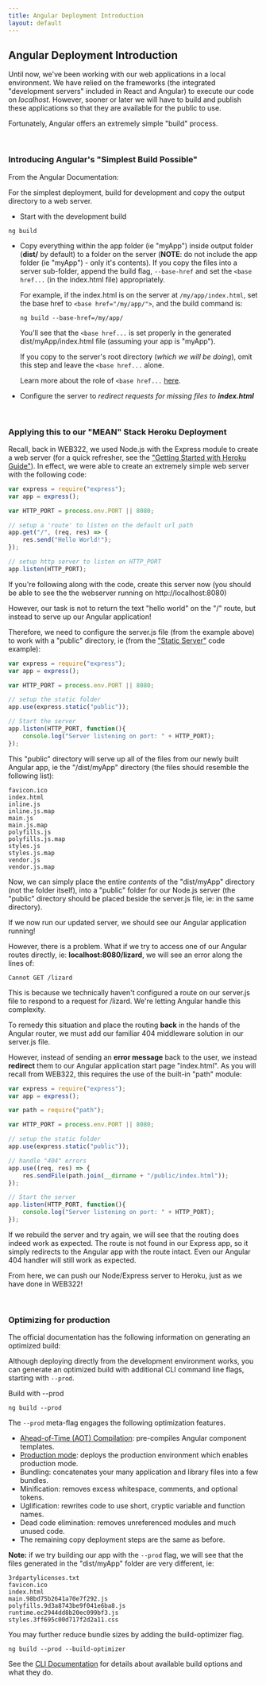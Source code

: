 ```yaml
---
title: Angular Deployment Introduction
layout: default
---
```


## Angular Deployment Introduction

Until now, we've been working with our web applications in a local environment.  We have relied on the frameworks (the integrated "development servers" included in React and Angular) to execute our code on *localhost*.  However, sooner or later we will have to build and publish these applications so that they are available for the public to use. 

Fortunately, Angular offers an extremely simple "build" process.

<br>

### Introducing Angular's "Simplest Build Possible"

From the Angular Documentation:

For the simplest deployment, build for development and copy the output directory to a web server.

* Start with the development build

```
ng build
```

* Copy everything within the app folder (ie "myApp") inside output folder (**dist/** by default) to a folder on the server (**NOTE**: do not include the app folder (ie "myApp") - only it's contents).  If you copy the files into a server sub-folder, append the build flag, `--base-href` and set the `<base href...` (in the index.html file) appropriately.

  For example, if the index.html is on the server at `/my/app/index.html`, set the base href to `<base href="/my/app/">`, and the build command is:

  ```
  ng build --base-href=/my/app/
  ```

  You'll see that the `<base href...` is set properly in the generated dist/myApp/index.html file (assuming your app is "myApp").
  
  If you copy to the server's root directory (*which we will be doing*), omit this step and leave the `<base href...` alone.
  
  Learn more about the role of `<base href...` [here](https://angular.io/guide/deployment#base-tag).

* Configure the server to *redirect requests for missing files to **index.html***

<br>

### Applying this to our "MEAN" Stack Heroku Deployment

Recall, back in WEB322, we used Node.js with the Express module to create a web server (for a quick refresher, see the ["Getting Started with Heroku Guide"](http://zenit.senecac.on.ca/~patrick.crawford/index.php/web322/course-notes/getting-started-with-heroku/)).  In effect, we were able to create an extremely simple web server with the following code:

```js
var express = require("express");
var app = express();

var HTTP_PORT = process.env.PORT || 8080;

// setup a 'route' to listen on the default url path
app.get("/", (req, res) => {
    res.send("Hello World!");
});

// setup http server to listen on HTTP_PORT
app.listen(HTTP_PORT);
```

If you're following along with the code, create this server now (you should be able to see the the webserver running on http://localhost:8080)

However, our task is not to return the text "hello world" on the "/" route, but instead to serve up our Angular application!

Therefore, we need to configure the server.js file (from the example above) to work with a "public" directory, ie (from the ["Static Server"](https://github.com/sictweb/web422/tree/master/Code%20Examples/static-server) code example):

```js
var express = require("express");
var app = express();

var HTTP_PORT = process.env.PORT || 8080;

// setup the static folder 
app.use(express.static("public")); 

// Start the server
app.listen(HTTP_PORT, function(){
    console.log("Server listening on port: " + HTTP_PORT);
});
```

This "public" directory will serve up all of the files from our newly built Angular app, ie the "/dist/myApp" directory (the files should resemble the following list):

```
favicon.ico
index.html
inline.js
inline.js.map
main.js
main.js.map
polyfills.js
polyfills.js.map
styles.js
styles.js.map
vendor.js
vendor.js.map
```

Now, we can simply place the entire *contents* of the "dist/myApp" directory (not the folder itself), into a "public" folder for our Node.js server (the "public" directory should be placed beside the server.js file, ie: in the same directory).

If we now run our updated server, we should see our Angular application running!

However, there is a problem.  What if we try to access one of our Angular routes directly, ie: **localhost:8080/lizard**, we will see an error along the lines of: 

```
Cannot GET /lizard
```

This is because we technically haven't configured a route on our server.js file to respond to a request for /lizard.  We're letting Angular handle this complexity.  

To remedy this situation and place the routing **back** in the hands of the Angular router, we must add our familiar 404 middleware solution in our server.js file.  

However, instead of sending an **error message** back to the user, we instead **redirect** them to our Angular application start page "index.html".  As you will recall from WEB322, this requires the use of the built-in "path" module:

```js
var express = require("express");
var app = express();

var path = require("path");

var HTTP_PORT = process.env.PORT || 8080;

// setup the static folder 
app.use(express.static("public")); 

// handle "404" errors
app.use((req, res) => {
    res.sendFile(path.join(__dirname + "/public/index.html"));
});

// Start the server
app.listen(HTTP_PORT, function(){
    console.log("Server listening on port: " + HTTP_PORT);
});
```

If we rebuild the server and try again, we will see that the routing does indeed work as expected.  The route is not found in our Express app, so it simply redirects to the Angular app with the route intact.  Even our Angular 404 handler will still work as expected.

From here, we can push our Node/Express server to Heroku, just as we have done in WEB322!

<br>

### Optimizing for production

The official documentation has the following information on generating an optimized build:

Although deploying directly from the development environment works, you can generate an optimized build with additional CLI command line flags, starting with `--prod`.

Build with --prod

```
ng build --prod
```

The `--prod` meta-flag engages the following optimization features.

* [Ahead-of-Time (AOT) Compilation](https://angular.io/guide/aot-compiler): pre-compiles Angular component templates.
* [Production mode](https://angular.io/guide/deployment#enable-prod-mode): deploys the production environment which enables production mode.
* Bundling: concatenates your many application and library files into a few bundles.
* Minification: removes excess whitespace, comments, and optional tokens.
* Uglification: rewrites code to use short, cryptic variable and function names.
* Dead code elimination: removes unreferenced modules and much unused code.
* The remaining copy deployment steps are the same as before.

**Note:** if we try building our app with the `--prod` flag, we will see that the files generated in the "dist/myApp" folder are very different, ie:

```
3rdpartylicenses.txt
favicon.ico
index.html
main.98bd75b2641a70e7f292.js
polyfills.9d3a8743be9f041e6ba8.js
runtime.ec2944dd8b20ec099bf3.js
styles.3ff695c00d717f2d2a11.css
```

You may further reduce bundle sizes by adding the build-optimizer flag.

```
ng build --prod --build-optimizer
```

See the [CLI Documentation](https://github.com/angular/angular-cli/wiki/build) for details about available build options and what they do.

<br>